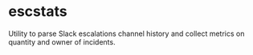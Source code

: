 # escstats

Utility to parse Slack escalations channel history and collect metrics on quantity and owner of incidents.